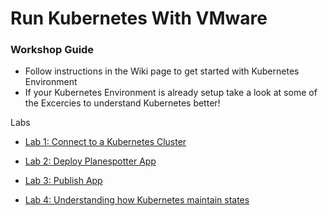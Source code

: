 # Run Kubernetes With VMware

### Workshop Guide

- Follow instructions in the Wiki page to get started with Kubernetes Environment
- If your Kubernetes Environment is already setup take a look at some of the Excercies to understand Kubernetes better!

Labs

- [Lab 1: Connect to a Kubernetes Cluster](https://github.com/Boskey/run_kubernetes_with_vmware/wiki)  

- [Lab 2: Deploy Planespotter App](https://github.com/Boskey/run_kubernetes_with_vmware/wiki/Deploy-Plane-Spotter)
 
- [Lab 3: Publish App](https://github.com/Boskey/run_kubernetes_with_vmware/wiki/Publish-Planespotter-App)
 
- [Lab 4: Understanding how Kubernetes maintain states](https://github.com/Boskey/run_kubernetes_with_vmware/wiki/Kubernetes-Replicasets)
